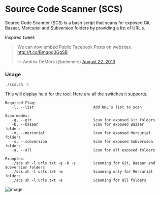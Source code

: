 # Source Code Scanner (SCS)

Source Code Scanner (SCS) is a bash script that scans for exposed Git, Bazaar, Mercurial and Subversion folders by providing a list of URL's.

Inspired tweet: 
<blockquote class="twitter-tweet"><p>We can now embed Public Facebook Posts on websites.&#10;&#10;<a href="http://t.co/Bmqpq3GgSB">http://t.co/Bmqpq3GgSB</a></p>&mdash; Andrea DeMers (@ademers) <a href="https://twitter.com/ademers/statuses/370530357390888960">August 22, 2013</a></blockquote>
<script async src="//platform.twitter.com/widgets.js" charset="utf-8"></script>

### Usage

```sh
./scs.sh -h
```
This will display help for the tool. Here are all the switches it supports.

```
Required Flag: 
   -l, --list                           Add URL's list to scan

Scan modes: 
   -g, --git                            Scan for exposed Git folders
   -b, --bazaar                         Scan for exposed Bazaar folders
   -m, --mercurial                      Scan for exposed Mercurial folders
   -s, --subversion                     Scan for exposed Subversion folders
   -a, --all                            Scan for all exposed folders

Examples: 
   ./scs.sh -l urls.txt -g -b -s        Scanning for Git, Bazaar and Subversion folders
   ./scs.sh -l urls.txt -m              Scanning only for Mercurial folders
   ./scs.sh -l urls.txt -a              Scanning for all folders
   ```

![image](https://user-images.githubusercontent.com/80685782/178268055-bcd1975e-c7b3-49db-9d52-f6d8f1b4187b.png)




